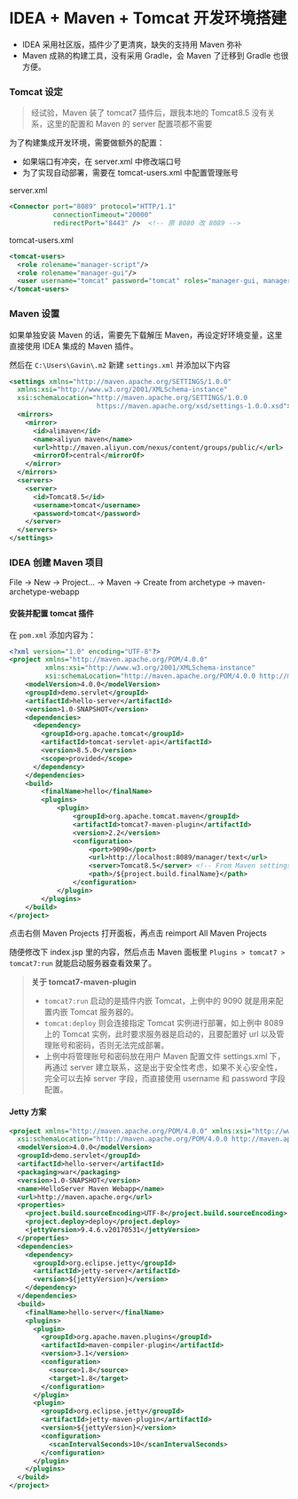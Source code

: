 # IDEA + Maven + Tomcat 开发环境搭建

* IDEA 采用社区版，插件少了更清爽，缺失的支持用 Maven 弥补
* Maven 成熟的构建工具，没有采用 Gradle，会 Maven 了迁移到 Gradle 也很方便。

### Tomcat 设定

> 经试验，Maven 装了 tomcat7 插件后，跟我本地的 Tomcat8.5 没有关系，这里的配置和 Maven 的 server 配置项都不需要

为了构建集成开发环境，需要做额外的配置：
  * 如果端口有冲突，在 server.xml 中修改端口号
  * 为了实现自动部署，需要在 tomcat-users.xml 中配置管理账号

server.xml

```xml
<Connector port="8089" protocol="HTTP/1.1"
           connectionTimeout="20000"
           redirectPort="8443" />  <!-- 原 8080 改 8089 -->
```

tomcat-users.xml

```xml
<tomcat-users>
  <role rolename="manager-script"/>
  <role rolename="manager-gui"/>
  <user username="tomcat" password="tomcat" roles="manager-gui, manager-script"/>
</tomcat-users>
```

### Maven 设置

如果单独安装 Maven 的话，需要先下载解压 Maven，再设定好环境变量，这里直接使用 IDEA 集成的 Maven 插件。

然后在 `C:\Users\Gavin\.m2` 新建 `settings.xml` 并添加以下内容

```xml
<settings xmlns="http://maven.apache.org/SETTINGS/1.0.0"
  xmlns:xsi="http://www.w3.org/2001/XMLSchema-instance"
  xsi:schemaLocation="http://maven.apache.org/SETTINGS/1.0.0
                      https://maven.apache.org/xsd/settings-1.0.0.xsd">
  <mirrors>
    <mirror>
      <id>alimaven</id>
      <name>aliyun maven</name>
      <url>http://maven.aliyun.com/nexus/content/groups/public/</url>
      <mirrorOf>central</mirrorOf>
    </mirror>
  </mirrors>
  <servers>
    <server>
      <id>Tomcat8.5</id>
      <username>tomcat</username>
      <password>tomcat</password>
    </server>
  </servers>
</settings>
```

### IDEA 创建 Maven 项目

File -> New -> Project... -> Maven -> Create from archetype -> maven-archetype-webapp

#### 安装并配置 tomcat 插件

在 `pom.xml` 添加内容为：

```xml
<?xml version="1.0" encoding="UTF-8"?>
<project xmlns="http://maven.apache.org/POM/4.0.0"
         xmlns:xsi="http://www.w3.org/2001/XMLSchema-instance"
         xsi:schemaLocation="http://maven.apache.org/POM/4.0.0 http://maven.apache.org/xsd/maven-4.0.0.xsd">
    <modelVersion>4.0.0</modelVersion>
    <groupId>demo.servlet</groupId>
    <artifactId>hello-server</artifactId>
    <version>1.0-SNAPSHOT</version>
    <dependencies>
      <dependency>
        <groupId>org.apache.tomcat</groupId>
        <artifactId>tomcat-servlet-api</artifactId>
        <version>8.5.0</version>
        <scope>provided</scope>
      </dependency>
    </dependencies>
    <build>
        <finalName>hello</finalName>
        <plugins>
            <plugin>
                <groupId>org.apache.tomcat.maven</groupId>
                <artifactId>tomcat7-maven-plugin</artifactId>
                <version>2.2</version>
                <configuration>
                    <port>9090</port>
                    <url>http://localhost:8089/manager/text</url>
                    <server>Tomcat8.5</server> <!-- From Maven settings.xml -->
                    <path>/${project.build.finalName}</path>
                </configuration>
            </plugin>
        </plugins>
    </build>
</project>
```

点击右侧 Maven Projects 打开面板，再点击 reimport All Maven Projects

随便修改下 index.jsp 里的内容，然后点击 Maven 面板里 `Plugins > tomcat7 > tomcat7:run` 就能启动服务器查看效果了。

> **关于 tomcat7-maven-plugin**
> * `tomcat7:run` 启动的是插件内嵌 Tomcat，上例中的 9090 就是用来配置内嵌 Tomcat 服务器的。
> * `tomcat:deploy` 则会连接指定 Tomcat 实例进行部署，如上例中 8089 上的 Tomcat 实例，此时要求服务器是启动的，且要配置好 url 以及管理账号和密码，否则无法完成部署。
> * 上例中将管理账号和密码放在用户 Maven 配置文件 settings.xml 下，再通过 server 建立联系，这是出于安全性考虑，如果不关心安全性，完全可以去掉 server 字段，而直接使用 username 和 password 字段配置。

#### Jetty 方案

```xml
<project xmlns="http://maven.apache.org/POM/4.0.0" xmlns:xsi="http://www.w3.org/2001/XMLSchema-instance"
  xsi:schemaLocation="http://maven.apache.org/POM/4.0.0 http://maven.apache.org/maven-v4_0_0.xsd">
  <modelVersion>4.0.0</modelVersion>
  <groupId>demo.servlet</groupId>
  <artifactId>hello-server</artifactId>
  <packaging>war</packaging>
  <version>1.0-SNAPSHOT</version>
  <name>HelloServer Maven Webapp</name>
  <url>http://maven.apache.org</url>
  <properties>
    <project.build.sourceEncoding>UTF-8</project.build.sourceEncoding>
    <project.deploy>deploy</project.deploy>
    <jettyVersion>9.4.6.v20170531</jettyVersion>
  </properties>
  <dependencies>
    <dependency>
      <groupId>org.eclipse.jetty</groupId>
      <artifactId>jetty-server</artifactId>
      <version>${jettyVersion}</version>
    </dependency>
  </dependencies>
  <build>
    <finalName>hello-server</finalName>
    <plugins>
      <plugin>
        <groupId>org.apache.maven.plugins</groupId>
        <artifactId>maven-compiler-plugin</artifactId>
        <version>3.1</version>
        <configuration>
          <source>1.8</source>
          <target>1.8</target>
        </configuration>
      </plugin>
      <plugin>
        <groupId>org.eclipse.jetty</groupId>
        <artifactId>jetty-maven-plugin</artifactId>
        <version>${jettyVersion}</version>
        <configuration>
          <scanIntervalSeconds>10</scanIntervalSeconds>
        </configuration>
      </plugin>
    </plugins>
  </build>
</project>
```
